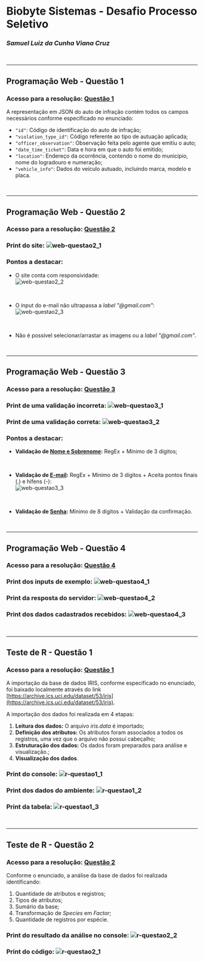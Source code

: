 # Biobyte Sistemas - Desafio Processo Seletivo
### _Samuel Luiz da Cunha Viana Cruz_

<br />

---
## Programação Web - Questão 1
### Acesso para a resolução: [Questão 1](web-questao1/questao1.json)
 
A representação em JSON do auto de infração contém todos os campos necessários conforme especificado no enunciado:
- `"id"`: Código de identificação do auto de infração;
- `"violation_type_id"`: Código referente ao tipo de autuação aplicada;
- `"officer_observation"`: Observação feita pelo agente que emitiu o auto;
- `"date_time_ticket"`: Data e hora em que o auto foi emitido;
- `"location"`: Endereço da ocorrência, contendo o nome do município, nome do logradouro e numeração;
- `"vehicle_info"`: Dados do veículo autuado, incluindo marca, modelo e placa.
  
<br />

---
## Programação Web - Questão 2
### Acesso para a resolução: [Questão 2](web-questao2)

### Print do site: ![web-questao2_1](assets/web-questao2_1.png)

### Pontos a destacar:
- O site conta com responsividade: <br /> ![web-questao2_2](assets/web-questao2_2.png)
  
<br />

- O input do e-mail não ultrapassa a *label* *"@gmail.com"*: <br /> ![web-questao2_3](assets/web-questao2_3.png)

<br />

- Não é possível selecionar/arrastar as imagens ou a *label* *"@gmail.com"*.

<br />

---
## Programação Web - Questão 3
### Acesso para a resolução: [Questão 3](web-questao3)

### Print de uma validação incorreta: ![web-questao3_1](assets/web-questao3_1.png)

### Print de uma validação correta: ![web-questao3_2](assets/web-questao3_2.png)

### Pontos a destacar:
- **Validação de <ins>Nome e Sobrenome</ins>:** RegEx + Mínimo de 3 dígitos;

<br />

- **Validação de <ins>E-mail</ins>:** RegEx + Mínimo de 3 dígitos + Aceita pontos finais (.) e hífens (-): <br /> ![web-questao3_3](assets/web-questao3_3.png)

<br />

- **Validação de <ins>Senha</ins>:** Mínimo de 8 dígitos + Validação da confirmação.

<br />

---
## Programação Web - Questão 4
### Acesso para a resolução: [Questão 4](web-questao4)

### Print dos inputs de exemplo: ![web-questao4_1](assets/web-questao4_1.png)
### Print da resposta do servidor: ![web-questao4_2](assets/web-questao4_2.png)
### Print dos dados cadastrados recebidos: ![web-questao4_3](assets/web-questao4_3.png)

<br />

---
## Teste de R - Questão 1
### Acesso para a resolução: [Questão 1](r-questao1)

A importação da base de dados IRIS, conforme especificado no enunciado, foi baixado localmente através do link [https://archive.ics.uci.edu/dataset/53/iris](https://archive.ics.uci.edu/dataset/53/iris).

A importação dos dados foi realizada em 4 etapas:
1. **Leitura dos dados:** O arquivo *iris.data* é importado;
2. **Definição dos atributos:** Os atributos foram associados a todos os registros, uma vez que o arquivo não possui cabeçalho;
3. **Estruturação dos dados:** Os dados foram preparados para análise e visualização.;
4. **Visualização dos dados**.

### Print do console: ![r-questao1_1](assets/r-questao1_1.png)

### Print dos dados do ambiente: ![r-questao1_2](assets/r-questao1_2.png)

### Print da tabela: ![r-questao1_3](assets/r-questao1_3.png)

<br />

---
## Teste de R - Questão 2
### Acesso para a resolução: [Questão 2](r-questao2)

Conforme o enunciado, a análise da base de dados foi realizada identificando:
1. Quantidade de atributos e registros;
2. Tipos de atributos;
3. Sumário da base;
4. Transformação de *Species* em *Factor*;
5. Quantidade de registros por espécie.

### Print do resultado da análise no console: ![r-questao2_2](assets/r-questao2_2.png)

### Print do código: ![r-questao2_1](assets/r-questao2_1.png)
